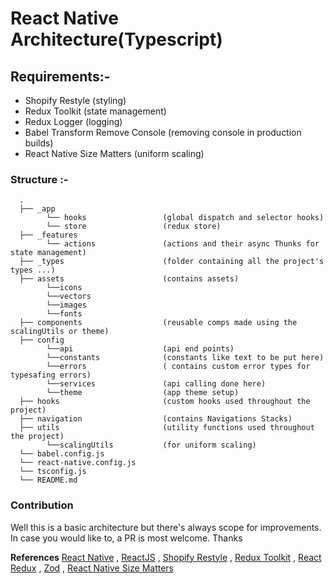 # React Native Architecture(Typescript) 

## Requirements:-

- Shopify Restyle (styling)
- Redux Toolkit (state management)
- Redux Logger (logging)
- Babel Transform Remove Console (removing console in production builds)
- React Native Size Matters (uniform scaling)



### Structure :-
      .
      ├── _app 
            └── hooks                 (global dispatch and selector hooks)
            └── store                 (redux store)
      ├── _features  
            └── actions               (actions and their async Thunks for state management)
      ├── _types                      (folder containing all the project's types ...)
      ├── assets                      (contains assets)
            └──icons
            └──vectors
            └──images
            └──fonts
      ├── components                  (reusable comps made using the scalingUtils or theme)
      ├── config
            └──api                    (api end points)
            └──constants              (constants like text to be put here)
            └──errors                 ( contains custom error types for typesafing errors)
            └──services               (api calling done here)
            └──theme                  (app theme setup)
      ├── hooks                       (custom hooks used throughout the project)
      ├── navigation                  (contains Navigations Stacks)
      ├── utils                       (utility functions used throughout the project)
            └──scalingUtils           (for uniform scaling)
      └── babel.config.js
      └── react-native.config.js
      └── tsconfig.js
      └── README.md

### Contribution

Well this is a basic architecture but there's always scope for improvements. In case you would like to, a PR is most welcome. 
Thanks

**References**	[React Native](https://reactnative.dev/)	, [ReactJS](https://react.dev/)	, [Shopify Restyle](https://github.com/Shopify/restyle)	, [Redux Toolkit](https://redux-toolkit.js.org/)	, [React Redux](https://react-redux.js.org/)	, [Zod](https://zod.dev/)	, [React Native Size Matters](https://www.npmjs.com/package/react-native-size-matters)



  
